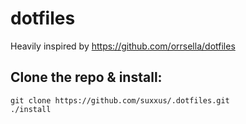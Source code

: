 # dotfiles
Heavily inspired by https://github.com/orrsella/dotfiles

## Clone the repo & install:
```
git clone https://github.com/suxxus/.dotfiles.git
./install

```
